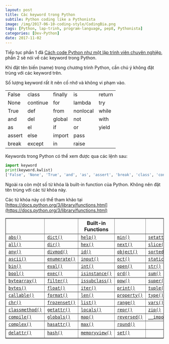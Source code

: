 ```yaml
---
layout: post
title: Các keyword trong Python
subtile: Python coding like a Pythonista
image: /img/2017-06-10-coding-style/CodingBia.png
tags: [Python, lap-trinh, program-language, pep8, Pythonista]
categories: [Dev-Python]
date: 2017-11-02
---
```


Tiếp tục phần 1 đã [Cách code Python như một lập trình viên chuyên nghiệp](/2017-06-10-Python-coding-style/), phần 2 sẽ nói về các keyword trong Python.

Khi đặt tên biến (name) trong chương trình Python, cần chú ý không đặt trùng với các keyword trên.

Số lượng keyword rất ít nên cố nhớ và không vi phạm vào.

<table class="table">
<tbody><tr>
<td>False</td>
<td>class</td>
<td>finally</td>
<td>is</td>
<td>return</td>
</tr>
<tr>
<td>None</td>
<td>continue</td>
<td>for</td>
<td>lambda</td>
<td>try</td>
</tr>
<tr>
<td>True</td>
<td>def</td>
<td>from</td>
<td>nonlocal</td>
<td>while</td>
</tr>
<tr>
<td>and</td>
<td>del</td>
<td>global</td>
<td>not</td>
<td>with</td>
</tr>
<tr>
<td>as</td>
<td>el</td>
<td>if</td>
<td>or</td>
<td>yield</td>
</tr>
<tr>
<td>assert</td>
<td>else</td>
<td>import</td>
<td>pass</td>
<td>&nbsp;</td>
</tr>
<tr>
<td>break</td>
<td>except</td>
<td>in</td>
<td>raise</td>
<td>&nbsp;</td>
</tr>
</tbody></table>


Keywords trong Python có thể xem được qua các lệnh sau:

```Python
import keyword
print(keyword.kwlist)
['False', 'None', 'True', 'and', 'as', 'assert', 'break', 'class', 'continue', 'def', 'del', 'elif', 'else', 'except', 'finally', 'for', 'from', 'global', 'if', 'import', 'in', 'is', 'lambda', 'nonlocal', 'not', 'or', 'pass', 'raise', 'return', 'try', 'while', 'with', 'yield']
```

Ngoài ra còn một số từ khóa là built-in function của Python. Không nên đặt tên trùng với các từ khóa này.

Các từ khóa này có thể tham khảo tại [https://docs.python.org/3/library/functions.html](https://docs.python.org/3/library/functions.html)



<table border="1" class="docutils">
<colgroup>
<col width="21%">
<col width="19%">
<col width="20%">
<col width="18%">
<col width="22%">
</colgroup>
<thead valign="bottom">
<tr class="row-odd"><th class="head"></th>
<th class="head"></th>
<th class="head">Built-in Functions</th>
<th class="head"></th>
<th class="head"></th>
</tr>
</thead>
<tbody valign="top">
<tr class="row-even"><td><a class="reference internal" href="#abs" title="abs"><code class="xref py py-func docutils literal"><span class="pre">abs()</span></code></a></td>
<td><a class="reference internal" href="#func-dict"><code class="docutils literal"><span class="pre">dict()</span></code></a></td>
<td><a class="reference internal" href="#help" title="help"><code class="xref py py-func docutils literal"><span class="pre">help()</span></code></a></td>
<td><a class="reference internal" href="#min" title="min"><code class="xref py py-func docutils literal"><span class="pre">min()</span></code></a></td>
<td><a class="reference internal" href="#setattr" title="setattr"><code class="xref py py-func docutils literal"><span class="pre">setattr()</span></code></a></td>
</tr>
<tr class="row-odd"><td><a class="reference internal" href="#all" title="all"><code class="xref py py-func docutils literal"><span class="pre">all()</span></code></a></td>
<td><a class="reference internal" href="#dir" title="dir"><code class="xref py py-func docutils literal"><span class="pre">dir()</span></code></a></td>
<td><a class="reference internal" href="#hex" title="hex"><code class="xref py py-func docutils literal"><span class="pre">hex()</span></code></a></td>
<td><a class="reference internal" href="#next" title="next"><code class="xref py py-func docutils literal"><span class="pre">next()</span></code></a></td>
<td><a class="reference internal" href="#slice" title="slice"><code class="xref py py-func docutils literal"><span class="pre">slice()</span></code></a></td>
</tr>
<tr class="row-even"><td><a class="reference internal" href="#any" title="any"><code class="xref py py-func docutils literal"><span class="pre">any()</span></code></a></td>
<td><a class="reference internal" href="#divmod" title="divmod"><code class="xref py py-func docutils literal"><span class="pre">divmod()</span></code></a></td>
<td><a class="reference internal" href="#id" title="id"><code class="xref py py-func docutils literal"><span class="pre">id()</span></code></a></td>
<td><a class="reference internal" href="#object" title="object"><code class="xref py py-func docutils literal"><span class="pre">object()</span></code></a></td>
<td><a class="reference internal" href="#sorted" title="sorted"><code class="xref py py-func docutils literal"><span class="pre">sorted()</span></code></a></td>
</tr>
<tr class="row-odd"><td><a class="reference internal" href="#ascii" title="ascii"><code class="xref py py-func docutils literal"><span class="pre">ascii()</span></code></a></td>
<td><a class="reference internal" href="#enumerate" title="enumerate"><code class="xref py py-func docutils literal"><span class="pre">enumerate()</span></code></a></td>
<td><a class="reference internal" href="#input" title="input"><code class="xref py py-func docutils literal"><span class="pre">input()</span></code></a></td>
<td><a class="reference internal" href="#oct" title="oct"><code class="xref py py-func docutils literal"><span class="pre">oct()</span></code></a></td>
<td><a class="reference internal" href="#staticmethod" title="staticmethod"><code class="xref py py-func docutils literal"><span class="pre">staticmethod()</span></code></a></td>
</tr>
<tr class="row-even"><td><a class="reference internal" href="#bin" title="bin"><code class="xref py py-func docutils literal"><span class="pre">bin()</span></code></a></td>
<td><a class="reference internal" href="#eval" title="eval"><code class="xref py py-func docutils literal"><span class="pre">eval()</span></code></a></td>
<td><a class="reference internal" href="#int" title="int"><code class="xref py py-func docutils literal"><span class="pre">int()</span></code></a></td>
<td><a class="reference internal" href="#open" title="open"><code class="xref py py-func docutils literal"><span class="pre">open()</span></code></a></td>
<td><a class="reference internal" href="#func-str"><code class="docutils literal"><span class="pre">str()</span></code></a></td>
</tr>
<tr class="row-odd"><td><a class="reference internal" href="#bool" title="bool"><code class="xref py py-func docutils literal"><span class="pre">bool()</span></code></a></td>
<td><a class="reference internal" href="#exec" title="exec"><code class="xref py py-func docutils literal"><span class="pre">exec()</span></code></a></td>
<td><a class="reference internal" href="#isinstance" title="isinstance"><code class="xref py py-func docutils literal"><span class="pre">isinstance()</span></code></a></td>
<td><a class="reference internal" href="#ord" title="ord"><code class="xref py py-func docutils literal"><span class="pre">ord()</span></code></a></td>
<td><a class="reference internal" href="#sum" title="sum"><code class="xref py py-func docutils literal"><span class="pre"><span class="highlighted">sum</span>()</span></code></a></td>
</tr>
<tr class="row-even"><td><a class="reference internal" href="#func-bytearray"><code class="docutils literal"><span class="pre">bytearray()</span></code></a></td>
<td><a class="reference internal" href="#filter" title="filter"><code class="xref py py-func docutils literal"><span class="pre">filter()</span></code></a></td>
<td><a class="reference internal" href="#issubclass" title="issubclass"><code class="xref py py-func docutils literal"><span class="pre">issubclass()</span></code></a></td>
<td><a class="reference internal" href="#pow" title="pow"><code class="xref py py-func docutils literal"><span class="pre">pow()</span></code></a></td>
<td><a class="reference internal" href="#super" title="super"><code class="xref py py-func docutils literal"><span class="pre">super()</span></code></a></td>
</tr>
<tr class="row-odd"><td><a class="reference internal" href="#func-bytes"><code class="docutils literal"><span class="pre">bytes()</span></code></a></td>
<td><a class="reference internal" href="#float" title="float"><code class="xref py py-func docutils literal"><span class="pre">float()</span></code></a></td>
<td><a class="reference internal" href="#iter" title="iter"><code class="xref py py-func docutils literal"><span class="pre">iter()</span></code></a></td>
<td><a class="reference internal" href="#print" title="print"><code class="xref py py-func docutils literal"><span class="pre">print()</span></code></a></td>
<td><a class="reference internal" href="#func-tuple"><code class="docutils literal"><span class="pre">tuple()</span></code></a></td>
</tr>
<tr class="row-even"><td><a class="reference internal" href="#callable" title="callable"><code class="xref py py-func docutils literal"><span class="pre">callable()</span></code></a></td>
<td><a class="reference internal" href="#format" title="format"><code class="xref py py-func docutils literal"><span class="pre">format()</span></code></a></td>
<td><a class="reference internal" href="#len" title="len"><code class="xref py py-func docutils literal"><span class="pre">len()</span></code></a></td>
<td><a class="reference internal" href="#property" title="property"><code class="xref py py-func docutils literal"><span class="pre">property()</span></code></a></td>
<td><a class="reference internal" href="#type" title="type"><code class="xref py py-func docutils literal"><span class="pre">type()</span></code></a></td>
</tr>
<tr class="row-odd"><td><a class="reference internal" href="#chr" title="chr"><code class="xref py py-func docutils literal"><span class="pre">chr()</span></code></a></td>
<td><a class="reference internal" href="#func-frozenset"><code class="docutils literal"><span class="pre">frozenset()</span></code></a></td>
<td><a class="reference internal" href="#func-list"><code class="docutils literal"><span class="pre">list()</span></code></a></td>
<td><a class="reference internal" href="#func-range"><code class="docutils literal"><span class="pre">range()</span></code></a></td>
<td><a class="reference internal" href="#vars" title="vars"><code class="xref py py-func docutils literal"><span class="pre">vars()</span></code></a></td>
</tr>
<tr class="row-even"><td><a class="reference internal" href="#classmethod" title="classmethod"><code class="xref py py-func docutils literal"><span class="pre">classmethod()</span></code></a></td>
<td><a class="reference internal" href="#getattr" title="getattr"><code class="xref py py-func docutils literal"><span class="pre">getattr()</span></code></a></td>
<td><a class="reference internal" href="#locals" title="locals"><code class="xref py py-func docutils literal"><span class="pre">locals()</span></code></a></td>
<td><a class="reference internal" href="#repr" title="repr"><code class="xref py py-func docutils literal"><span class="pre">repr()</span></code></a></td>
<td><a class="reference internal" href="#zip" title="zip"><code class="xref py py-func docutils literal"><span class="pre">zip()</span></code></a></td>
</tr>
<tr class="row-odd"><td><a class="reference internal" href="#compile" title="compile"><code class="xref py py-func docutils literal"><span class="pre">compile()</span></code></a></td>
<td><a class="reference internal" href="#globals" title="globals"><code class="xref py py-func docutils literal"><span class="pre">globals()</span></code></a></td>
<td><a class="reference internal" href="#map" title="map"><code class="xref py py-func docutils literal"><span class="pre">map()</span></code></a></td>
<td><a class="reference internal" href="#reversed" title="reversed"><code class="xref py py-func docutils literal"><span class="pre">reversed()</span></code></a></td>
<td><a class="reference internal" href="#__import__" title="__import__"><code class="xref py py-func docutils literal"><span class="pre">__import__()</span></code></a></td>
</tr>
<tr class="row-even"><td><a class="reference internal" href="#complex" title="complex"><code class="xref py py-func docutils literal"><span class="pre">complex()</span></code></a></td>
<td><a class="reference internal" href="#hasattr" title="hasattr"><code class="xref py py-func docutils literal"><span class="pre">hasattr()</span></code></a></td>
<td><a class="reference internal" href="#max" title="max"><code class="xref py py-func docutils literal"><span class="pre">max()</span></code></a></td>
<td><a class="reference internal" href="#round" title="round"><code class="xref py py-func docutils literal"><span class="pre">round()</span></code></a></td>
<td>&nbsp;</td>
</tr>
<tr class="row-odd"><td><a class="reference internal" href="#delattr" title="delattr"><code class="xref py py-func docutils literal"><span class="pre">delattr()</span></code></a></td>
<td><a class="reference internal" href="#hash" title="hash"><code class="xref py py-func docutils literal"><span class="pre">hash()</span></code></a></td>
<td><a class="reference internal" href="#func-memoryview"><code class="docutils literal"><span class="pre">memoryview()</span></code></a></td>
<td><a class="reference internal" href="#func-set"><code class="docutils literal"><span class="pre">set()</span></code></a></td>
<td>&nbsp;</td>
</tr>
</tbody>
</table>

